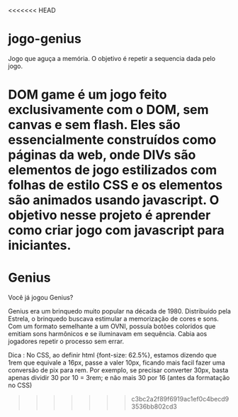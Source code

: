 <<<<<<< HEAD

# jogo-genius

Jogo que aguça a memória. O objetivo é repetir a sequencia dada pelo jogo.

##

# DOM game é um jogo feito exclusivamente com o DOM, sem canvas e sem flash. Eles são essencialmente construídos como páginas da web, onde DIVs são elementos de jogo estilizados com folhas de estilo CSS e os elementos são animados usando javascript. O objetivo nesse projeto é aprender como criar jogo com javascript para iniciantes.

# Genius

Você já jogou Genius?

Genius era um brinquedo muito popular na década de 1980. Distribuído pela Estrela, o brinquedo buscava estimular a memorização de cores e sons. Com um formato semelhante a um OVNI, possuía botões coloridos que emitiam sons harmônicos e se iluminavam em sequência. Cabia aos jogadores repetir o processo sem errar.


Dica : No CSS, ao definir html {font-size: 62.5%}, estamos dizendo que 1rem que equivale a 16px, passe a
valer 10px, ficando mais facil fazer uma conversão de pix para rem. Por exemplo, se precisar converter
30px, basta apenas dividir 30 por 10 = 3rem; e não mais 30 por 16 (antes da formatação no CSS)

> > > > > > > c3bc2a2f89f6919ac1ef0c4becd93536bb802cd3
